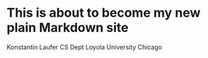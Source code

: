 # This is about to become my new plain Markdown site

Konstantin Laufer
CS Dept
Loyola University Chicago

